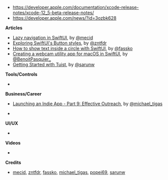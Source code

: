 - https://developer.apple.com/documentation/xcode-release-notes/xcode-12_5-beta-release-notes/
- https://developer.apple.com/news/?id=3ozbk628

**Articles**

* [Lazy navigation in SwiftUI](https://swiftwithmajid.com/2021/01/27/lazy-navigation-in-swiftui/), by [@mecid](https://twitter.com/mecid)
* [Exploring SwiftUI's Button styles](https://www.fivestars.blog/swiftui/button-styles.html), by [@zntfdr](https://twitter.com/zntfdr)
* [How to show text inside a circle with SwiftUI](https://kristaps.me/blog/swiftui-text-in-circle/), by [@fassko](https://twitter.com/fassko)
* [Creating a webcam utility app for macOS in SwiftUI](https://benoitpasquier.com/webcam-utility-app-macos-swiftui/), by [@BenoitPasquier_](https://twitter.com/benoitpasquier_)
* [Getting Started with Tuist](https://sarunw.com/posts/getting-started-with-tuist/), by [@sarunw](https://twitter.com/sarunw)

**Tools/Controls**

* 

**Business/Career**
* [Launching an Indie App - Part 9: Effective Outreach](https://heyimakeapps.com/blog/launching-an-indie-app-part-9-effective-outreach), by [@michael_tigas](https://twitter.com/michael_tigas)

* 

**UI/UX**

* 

**Videos**

* 

**Credits**

* [mecid](https://github.com/mecid), [zntfdr](https://github.com/zntfdr), [fassko](https://github.com/fassko), [michael_tigas](https://github.com/teeeeeegz), [popei69](https://github.com/popei69), [sarunw](https://github.com/sarunw)
